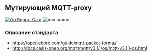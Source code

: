 ## Мутирующий MQTT-proxy

[![Go Report Card](https://goreportcard.com/badge/github.com/dennistrukhin/mqttproxy)](https://goreportcard.com/report/github.com/dennistrukhin/mqttproxy)
![test status](https://github.com/dennistrukhin/mqtt-proxy/actions/workflows/test.yml/badge.svg)

### Описание стандарта

- https://openlabpro.com/guide/mqtt-packet-format/
- http://docs.oasis-open.org/mqtt/mqtt/v3.1.1/os/mqtt-v3.1.1-os.html